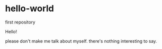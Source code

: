 # hello-world
first repository

Hello!

please don't make me talk about myself.
there's nothing interesting to say.
